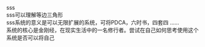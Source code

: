 sss<br />
sss可以理解等边三角形<br />
sss系统的意义是可以无限扩展的系统，可将PDCA，六时书，四套四 ……<br />
系统的核心是金刚经，在现实生活中的一名修行者。尝试在自己如何思考使用这个系统是否可以将自己

